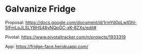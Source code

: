 # Galvanize Fridge

Proposal: https://docs.google.com/document/d/1rmYd0pLwIGhl-5lFmLpJLSLYBHS48yNQpGC-xK-8ZXs/edit#

Pivotal: https://www.pivotaltracker.com/n/projects/1933319

App: https://fridge-face.herokuapp.com/
